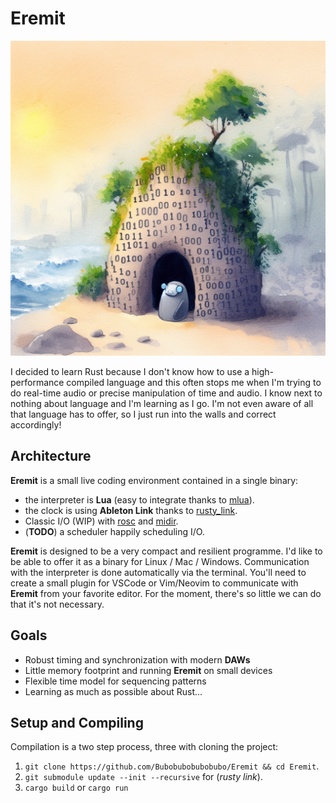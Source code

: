 # Eremit

![eremit logo](eremit_logo.jpeg)

I decided to learn Rust because I don't know how to use a high-performance compiled language and this often stops me when I'm trying to do real-time audio or precise manipulation of time and audio. I know next to nothing about language and I'm learning as I go. I'm not even aware of all that language has to offer, so I just run into the walls and correct accordingly!

## Architecture

**Eremit** is a small live coding environment contained in a single binary:
- the interpreter is **Lua** (easy to integrate thanks to [mlua](https://github.com/khvzak/mlua)).
- the clock is using **Ableton Link** thanks to [rusty_link](https://github.com/anzbert/rusty_link).
- Classic I/O (WIP) with [rosc](https://github.com/klingtnet/rosc) and [midir](https://github.com/Boddlnagg/midir).
- (**TODO**) a scheduler happily scheduling I/O.

**Eremit** is designed to be a very compact and resilient programme. I'd like to be able to offer it as a binary for Linux / Mac / Windows. Communication with the interpreter is done automatically via the terminal. You'll need to create a small plugin for VSCode or Vim/Neovim to communicate with **Eremit** from your favorite editor. For the moment, there's so little we can do that it's not necessary. 

## Goals

- Robust timing and synchronization with modern **DAWs**
- Little memory footprint and running **Eremit** on small devices
- Flexible time model for sequencing patterns
- Learning as much as possible about Rust...

## Setup and Compiling

Compilation is a two step process, three with cloning the project:
1) `git clone https://github.com/Bubobubobubobubo/Eremit && cd Eremit`.
2) `git submodule update --init --recursive` for (_rusty link_).
3) `cargo build` or `cargo run`
